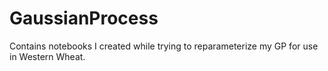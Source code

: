 # GaussianProcess
Contains notebooks I created while trying to reparameterize my GP for use in Western Wheat. 

